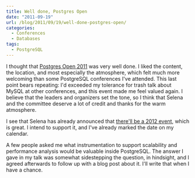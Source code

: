 ```yaml
---
title: Well done, Postgres Open
date: "2011-09-19"
url: /blog/2011/09/19/well-done-postgres-open/
categories:
  - Conferences
  - Databases
tags:
  - PostgreSQL
---
```

I thought that [Postgres Open 2011](http://postgresopen.org/2011/) was very well done. I liked the content, the location, and most especially the atmosphere, which felt much more welcoming than some PostgreSQL conferences I've attended. This last point bears repeating: I'd exceeded my tolerance for trash talk about MySQL at other conferences, and this event made me feel valued again. I believe that the leaders and organizers set the tone, so I think that Selena and the committee deserve a lot of credit and thanks for the warm atmosphere.

I see that Selena has already announced that [there'll be a 2012 event](http://www.chesnok.com/daily/2011/09/19/postgres-open-next-year-resources-video/), which is great. I intend to support it, and I've already marked the date on my calendar.

A few people asked me what instrumentation to support scalability and performance analysis would be valuable inside PostgreSQL. The answer I gave in my talk was somewhat sidestepping the question, in hindsight, and I agreed afterwards to follow up with a blog post about it. I'll write that when I have a chance.


